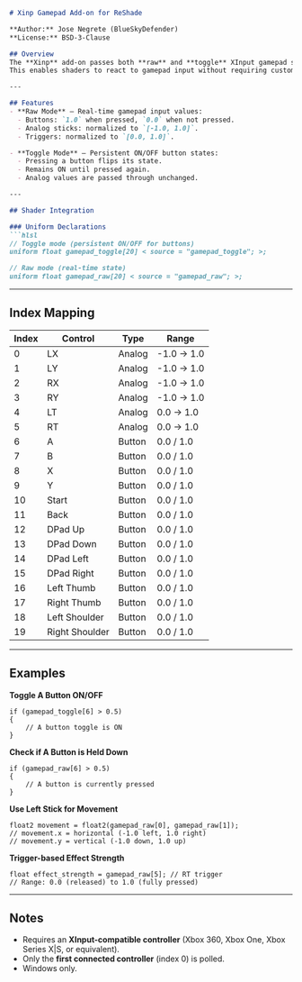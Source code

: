````markdown
# Xinp Gamepad Add-on for ReShade

**Author:** Jose Negrete (BlueSkyDefender)  
**License:** BSD-3-Clause  

## Overview
The **Xinp** add-on passes both **raw** and **toggle** XInput gamepad states directly to ReShade shaders.  
This enables shaders to react to gamepad input without requiring custom input logic in the shader.

---

## Features
- **Raw Mode** – Real-time gamepad input values:
  - Buttons: `1.0` when pressed, `0.0` when not pressed.
  - Analog sticks: normalized to `[-1.0, 1.0]`.
  - Triggers: normalized to `[0.0, 1.0]`.

- **Toggle Mode** – Persistent ON/OFF button states:
  - Pressing a button flips its state.
  - Remains ON until pressed again.
  - Analog values are passed through unchanged.

---

## Shader Integration

### Uniform Declarations
```hlsl
// Toggle mode (persistent ON/OFF for buttons)
uniform float gamepad_toggle[20] < source = "gamepad_toggle"; >;

// Raw mode (real-time state)
uniform float gamepad_raw[20] < source = "gamepad_raw"; >;
````

---

## Index Mapping

| Index | Control        | Type   | Range      |
| ----- | -------------- | ------ | ---------- |
| 0     | LX             | Analog | -1.0 → 1.0 |
| 1     | LY             | Analog | -1.0 → 1.0 |
| 2     | RX             | Analog | -1.0 → 1.0 |
| 3     | RY             | Analog | -1.0 → 1.0 |
| 4     | LT             | Analog | 0.0 → 1.0  |
| 5     | RT             | Analog | 0.0 → 1.0  |
| 6     | A              | Button | 0.0 / 1.0  |
| 7     | B              | Button | 0.0 / 1.0  |
| 8     | X              | Button | 0.0 / 1.0  |
| 9     | Y              | Button | 0.0 / 1.0  |
| 10    | Start          | Button | 0.0 / 1.0  |
| 11    | Back           | Button | 0.0 / 1.0  |
| 12    | DPad Up        | Button | 0.0 / 1.0  |
| 13    | DPad Down      | Button | 0.0 / 1.0  |
| 14    | DPad Left      | Button | 0.0 / 1.0  |
| 15    | DPad Right     | Button | 0.0 / 1.0  |
| 16    | Left Thumb     | Button | 0.0 / 1.0  |
| 17    | Right Thumb    | Button | 0.0 / 1.0  |
| 18    | Left Shoulder  | Button | 0.0 / 1.0  |
| 19    | Right Shoulder | Button | 0.0 / 1.0  |

---

## Examples

**Toggle A Button ON/OFF**

```hlsl
if (gamepad_toggle[6] > 0.5)
{
    // A button toggle is ON
}
```

**Check if A Button is Held Down**

```hlsl
if (gamepad_raw[6] > 0.5)
{
    // A button is currently pressed
}
```

**Use Left Stick for Movement**

```hlsl
float2 movement = float2(gamepad_raw[0], gamepad_raw[1]);
// movement.x = horizontal (-1.0 left, 1.0 right)
// movement.y = vertical (-1.0 down, 1.0 up)
```

**Trigger-based Effect Strength**

```hlsl
float effect_strength = gamepad_raw[5]; // RT trigger
// Range: 0.0 (released) to 1.0 (fully pressed)
```

---

## Notes

* Requires an **XInput-compatible controller** (Xbox 360, Xbox One, Xbox Series X|S, or equivalent).
* Only the **first connected controller** (index 0) is polled.
* Windows only.

